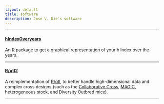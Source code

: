 ```yaml
---
layout: default
title: software
description: Jose V. Die's software
---
```


---

#### <a name="hindex"></a>[hIndexOveryears](https://github.com/jdieramon/hIndex/blob/master/tutorial.md)

An [R](http://www.r-project.org/) package to get a graphical representation of your h Index over the years.  


---

#### <a name="qtl2"></a>[R/qtl2](http://kbroman.org/qtl2)

A reimplementation of [R/qtl](http://www.rqtl.org), to better handle
high-dimensional data and complex cross designs (such as the
[Collaborative Cross](https://www.ncbi.nlm.nih.gov/pubmed/15514660),
[MAGIC](https://www.ncbi.nlm.nih.gov/pubmed/18295532),
[heterogeneous stock](https://www.ncbi.nlm.nih.gov/pubmed/11973314),
and
[Diversity Outbred mice](https://www.ncbi.nlm.nih.gov/pubmed/2234561)).

---
